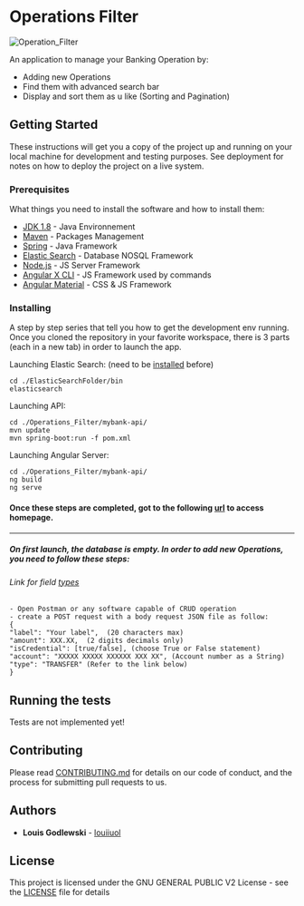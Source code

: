 # Operations Filter
<img src="http://phronesis-partners.com/sra/wp-content/uploads/2017/07/Investment-Bankin-1.jpg" title="OperationFilter" alt="Operation_Filter">

An application to manage your Banking Operation by: 
* Adding new Operations
* Find them with advanced search bar
* Display and sort them as u like (Sorting and Pagination)

## Getting Started

These instructions will get you a copy of the project up and running on your local machine for development and testing purposes. See deployment for notes on how to deploy the project on a live system.

### Prerequisites

What things you need to install the software and how to install them:

* [JDK 1.8](https://www.oracle.com/technetwork/java/javase/downloads/jdk8-downloads-2133151.html) - Java Environnement
* [Maven](https://maven.apache.org/) - Packages Management
* [Spring](https://spring.io/) - Java Framework
* [Elastic Search](https://www.elastic.co/guide/en/elasticsearch/client/java-api/current/index.html) - Database NOSQL Framework
* [Node.js](https://nodejs.org/en/) - JS Server Framework
* [Angular X CLI](https://cli.angular.io/) - JS Framework used by commands
* [Angular Material](https://material.angular.io/components/categories) - CSS & JS Framework

### Installing

A step by step series that tell you how to get the development env running. Once you cloned the repository in your favorite workspace, there is 3 parts (each in a new tab) in order to launch the app. 

Launching Elastic Search: (need to be [installed](https://www.elastic.co/guide/en/elasticsearch/reference/current/install-elasticsearch.html) before)

```
cd ./ElasticSearchFolder/bin
elasticsearch
```

Launching API: 
```
cd ./Operations_Filter/mybank-api/
mvn update
mvn spring-boot:run -f pom.xml
```

Launching Angular Server:
```
cd ./Operations_Filter/mybank-api/
ng build
ng serve
```

#### Once these steps are completed, got to the following [url](http://localhost:4200/) to access homepage. 

---

##### On first launch, the database is empty. In order to add new Operations, you need to follow these steps:
###### *Link for field [types](https://github.com/louiiuol/Operations_Filter/blob/master/mybank-api/src/main/java/com/mybank/app/entities/OperationType.java)*
```
- Open Postman or any software capable of CRUD operation 
- create a POST request with a body request JSON file as follow: 
{
"label": "Your label",  (20 characters max)
"amount": XXX.XX,  (2 digits decimals only)
"isCredential": [true/false], (choose True or False statement)
"account": "XXXXX XXXXX XXXXXX XXX XX", (Account number as a String)
"type": "TRANSFER" (Refer to the link below)
}
```


## Running the tests

Tests are not implemented yet! 

## Contributing

Please read [CONTRIBUTING.md](https://gist.github.com/louiiuol/f1ca9436c877c85f39f20e683ed64156) for details on our code of conduct, and the process for submitting pull requests to us.

## Authors

* **Louis Godlewski**  - [louiiuol](https://github.com/louiiuol)

## License

This project is licensed under the GNU GENERAL PUBLIC V2 License - see the [LICENSE](LICENSE) file for details
